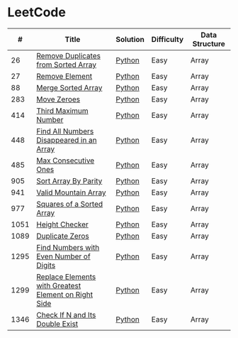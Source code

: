 # LeetCode

| # | Title | Solution | Difficulty | Data Structure |
| - | ----- | -------- | ---------- | -------------- |
| 26 | [Remove Duplicates from Sorted Array](https://leetcode.com/problems/remove-duplicates-from-sorted-array/) | [Python](solutions/26.%20Remove%20Duplicates%20from%20Sorted%20Array.py) | Easy | Array |
| 27 | [Remove Element](https://leetcode.com/problems/remove-element/) | [Python](solutions/27.%20Remove%20Element.py) | Easy | Array |
| 88 | [Merge Sorted Array](https://leetcode.com/problems/merge-sorted-array/) | [Python](solutions/88.%20Merge%20Sorted%20Array.py) | Easy | Array |
| 283 | [Move Zeroes](https://leetcode.com/problems/move-zeroes/) | [Python](solutions/283.%20Move%20Zeroes.py) | Easy | Array |
| 414 | [Third Maximum Number](https://leetcode.com/problems/third-maximum-number/) | [Python](solutions/414.%20Third%20Maximum%20Number.py) | Easy | Array |
| 448 | [Find All Numbers Disappeared in an Array](https://leetcode.com/problems/find-all-numbers-disappeared-in-an-array/) | [Python](solutions/448.%20Find%20All%20Numbers%20Disappeared%20in%20an%20Array.py) | Easy | Array |
| 485 | [Max Consecutive Ones](https://leetcode.com/problems/max-consecutive-ones/) | [Python](solutions/485.%20Max%20Consecutive%20Ones.py) | Easy | Array |
| 905 | [Sort Array By Parity](https://leetcode.com/problems/sort-array-by-parity/) | [Python](solutions/905.%20Sort%20Array%20By%20Parity.py) | Easy | Array |
| 941 | [Valid Mountain Array](https://leetcode.com/problems/valid-mountain-array/) | [Python](solutions/941.%20Valid%20Mountain%20Array.py) | Easy | Array |
| 977 | [Squares of a Sorted Array](https://leetcode.com/problems/squares-of-a-sorted-array/) | [Python](solutions/977.%20Squares%20of%20a%20Sorted%20Array.py) | Easy | Array |
| 1051 | [Height Checker](https://leetcode.com/problems/height-checker/) | [Python](solutions/1051.%20Height%20Checker.py) | Easy | Array |
| 1089 | [Duplicate Zeros](https://leetcode.com/problems/duplicate-zeros/) | [Python](solutions/1089.%20Duplicate%20Zeros.py) | Easy | Array |
| 1295 | [Find Numbers with Even Number of Digits](https://leetcode.com/problems/find-numbers-with-even-number-of-digits/) | [Python](solutions/1295.%20Find%20Numbers%20with%20Even%20Number%20of%20Digits.py) | Easy | Array |
| 1299 | [Replace Elements with Greatest Element on Right Side](https://leetcode.com/problems/replace-elements-with-greatest-element-on-right-side/) | [Python](solutions/1299.%20Replace%20Elements%20with%20Greatest%20Element%20on%20Right%20Side.py) | Easy | Array |
| 1346 | [Check If N and Its Double Exist](https://leetcode.com/problems/check-if-n-and-its-double-exist/) | [Python](solutions/1346.%20Check%20If%20N%20and%20Its%20Double%20Exist.py) | Easy | Array |
